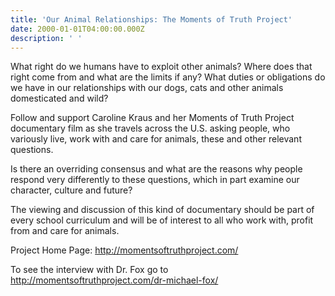 ```yaml
---
title: 'Our Animal Relationships: The Moments of Truth Project'
date: 2000-01-01T04:00:00.000Z
description: ' '
---
```

What right do we humans have to exploit other animals?  Where does that right come from and what are the limits if any?  What duties or obligations do we have in our relationships with our dogs, cats and other animals domesticated and wild?

Follow and support Caroline Kraus and her Moments of Truth Project documentary film as she travels across the U.S. asking people, who variously live, work with and care for animals, these and other relevant questions.

Is there an overriding consensus and what are the reasons why people respond very differently to these questions, which in part examine our character, culture and future?

The viewing and discussion of this kind of documentary should be part of every school curriculum and will be of interest to all who work with, profit from and care for animals.

Project Home Page: <http://momentsoftruthproject.com/> 

To see the interview with Dr. Fox go to <http://momentsoftruthproject.com/dr-michael-fox/>
